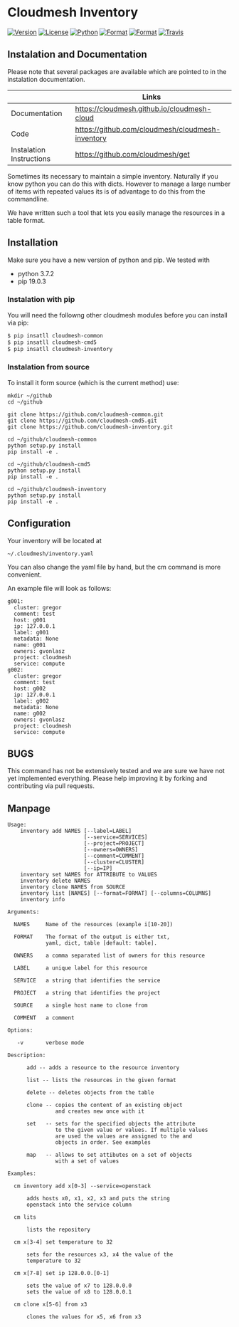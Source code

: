 # Cloudmesh Inventory

[![Version](https://img.shields.io/pypi/v/cloudmesh-inventory.svg)](https://pypi.python.org/pypi/cloudmesh-inventory)
[![License](https://img.shields.io/badge/License-Apache%202.0-blue.svg)](https://github.com/cloudmesh/cloudmesh-inventory/blob/master/LICENSE)
[![Python](https://img.shields.io/pypi/pyversions/cloudmesh-inventory.svg)](https://pypi.python.org/pypi/cloudmesh-inventory)
[![Format](https://img.shields.io/pypi/format/cloudmesh-inventory.svg)](https://pypi.python.org/pypi/cloudmesh-inventory)
[![Format](https://img.shields.io/pypi/status/cloudmesh-inventory.svg)](https://pypi.python.org/pypi/cloudmesh-inventory)
[![Travis](https://travis-ci.com/cloudmesh/cloudmesh-inventory.svg?branch=master)](https://travis-ci.com/cloudmesh/cloudmesh-inventory)


## Instalation and Documentation

Please note that several packages are available which are pointed to in the
instalation documentation.

|  | Links |
|---------------|-------|
| Documentation | <https://cloudmesh.github.io/cloudmesh-cloud> |
| Code | <https://github.com/cloudmesh/cloudmesh-inventory> |
| Instalation Instructions | <https://github.com/cloudmesh/get> |

Sometimes its necessary to maintain a simple inventory. Naturally if you
know python you can do this with dicts. However to manage a large number
of items with repeated values its is of advantage to do this from the
commandline.

We have written such a tool that lets you easily manage the resources in
a table format.

## Installation

Make sure you have a new version of python and pip. We tested with

* python 3.7.2
* pip 19.0.3

### Instalation with pip

You will need the followng other cloudmesh modules before you can
install via pip:

```bash
$ pip insatll cloudmesh-common
$ pip insatll cloudmesh-cmd5
$ pip insatll cloudmesh-inventory
```


### Instalation from source

To install it form source (which is the current method) use:


    mkdir ~/github
    cd ~/github

    git clone https://github.com/cloudmesh-common.git
    git clone https://github.com/cloudmesh-cmd5.git
    git clone https://github.com/cloudmesh-inventory.git

    cd ~/github/cloudmesh-common
    python setup.py install
    pip install -e .

    cd ~/github/cloudmesh-cmd5
    python setup.py install
    pip install -e .

    cd ~/github/cloudmesh-inventory
    python setup.py install
    pip install -e .

Configuration
-------------

Your inventory will be located at

    ~/.cloudmesh/inventory.yaml

You can also change the yaml file by hand, but the cm command is more
convenient.

An example file will look as follows:

    g001:
      cluster: gregor
      comment: test
      host: g001
      ip: 127.0.0.1
      label: g001
      metadata: None
      name: g001
      owners: gvonlasz
      project: cloudmesh
      service: compute
    g002:
      cluster: gregor
      comment: test
      host: g002
      ip: 127.0.0.1
      label: g002
      metadata: None
      name: g002
      owners: gvonlasz
      project: cloudmesh
      service: compute

BUGS
----

This command has not be extensively tested and we are sure we have not
yet implemented everything. Please help improving it by forking and
contributing via pull requests.

Manpage
-------

    Usage:
        inventory add NAMES [--label=LABEL]
                            [--service=SERVICES]
                            [--project=PROJECT]
                            [--owners=OWNERS]
                            [--comment=COMMENT]
                            [--cluster=CLUSTER]
                            [--ip=IP]
        inventory set NAMES for ATTRIBUTE to VALUES
        inventory delete NAMES
        inventory clone NAMES from SOURCE
        inventory list [NAMES] [--format=FORMAT] [--columns=COLUMNS]
        inventory info

    Arguments:

      NAMES     Name of the resources (example i[10-20])

      FORMAT    The format of the output is either txt,
                yaml, dict, table [default: table].

      OWNERS    a comma separated list of owners for this resource

      LABEL     a unique label for this resource

      SERVICE   a string that identifies the service

      PROJECT   a string that identifies the project

      SOURCE    a single host name to clone from

      COMMENT   a comment

    Options:

       -v       verbose mode

    Description:

          add -- adds a resource to the resource inventory

          list -- lists the resources in the given format

          delete -- deletes objects from the table

          clone -- copies the content of an existing object
                   and creates new once with it

          set   -- sets for the specified objects the attribute
                   to the given value or values. If multiple values
                   are used the values are assigned to the and
                   objects in order. See examples

          map   -- allows to set attibutes on a set of objects
                   with a set of values

    Examples:

      cm inventory add x[0-3] --service=openstack

          adds hosts x0, x1, x2, x3 and puts the string
          openstack into the service column

      cm lits

          lists the repository

      cm x[3-4] set temperature to 32

          sets for the resources x3, x4 the value of the
          temperature to 32

      cm x[7-8] set ip 128.0.0.[0-1]

          sets the value of x7 to 128.0.0.0
          sets the value of x8 to 128.0.0.1

      cm clone x[5-6] from x3

          clones the values for x5, x6 from x3
